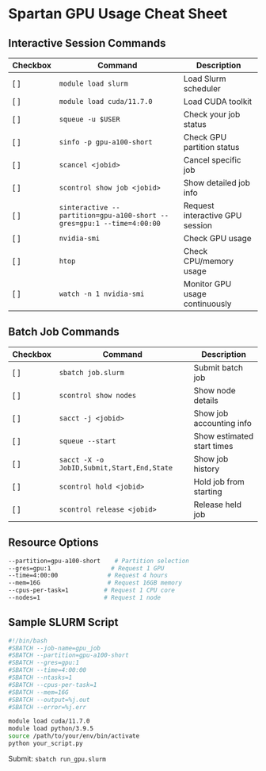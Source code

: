 # Spartan GPU Usage Cheat Sheet

## Interactive Session Commands
| Checkbox | Command | Description |
|----------|---------|-------------|
| [ ] | `module load slurm` | Load Slurm scheduler |
| [ ] | `module load cuda/11.7.0` | Load CUDA toolkit |
| [ ] | `squeue -u $USER` | Check your job status |
| [ ] | `sinfo -p gpu-a100-short` | Check GPU partition status |
| [ ] | `scancel <jobid>` | Cancel specific job |
| [ ] | `scontrol show job <jobid>` | Show detailed job info |
| [ ] | `sinteractive --partition=gpu-a100-short --gres=gpu:1 --time=4:00:00` | Request interactive GPU session |
| [ ] | `nvidia-smi` | Check GPU usage |
| [ ] | `htop` | Check CPU/memory usage |
| [ ] | `watch -n 1 nvidia-smi` | Monitor GPU usage continuously |

## Batch Job Commands
| Checkbox | Command | Description |
|----------|---------|-------------|
| [ ] | `sbatch job.slurm` | Submit batch job |
| [ ] | `scontrol show nodes` | Show node details |
| [ ] | `sacct -j <jobid>` | Show job accounting info |
| [ ] | `squeue --start` | Show estimated start times |
| [ ] | `sacct -X -o JobID,Submit,Start,End,State` | Show job history |
| [ ] | `scontrol hold <jobid>` | Hold job from starting |
| [ ] | `scontrol release <jobid>` | Release held job |

## Resource Options
```bash
--partition=gpu-a100-short    # Partition selection
--gres=gpu:1                 # Request 1 GPU
--time=4:00:00              # Request 4 hours
--mem=16G                   # Request 16GB memory
--cpus-per-task=1          # Request 1 CPU core
--nodes=1                  # Request 1 node
```

## Sample SLURM Script
```bash
#!/bin/bash
#SBATCH --job-name=gpu_job
#SBATCH --partition=gpu-a100-short
#SBATCH --gres=gpu:1
#SBATCH --time=4:00:00
#SBATCH --ntasks=1
#SBATCH --cpus-per-task=1
#SBATCH --mem=16G
#SBATCH --output=%j.out
#SBATCH --error=%j.err

module load cuda/11.7.0
module load python/3.9.5
source /path/to/your/env/bin/activate
python your_script.py
```

Submit: `sbatch run_gpu.slurm`
